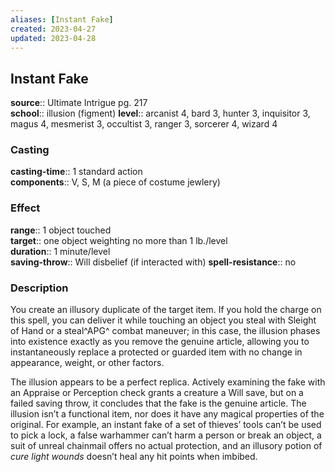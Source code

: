 ```yaml
---
aliases: [Instant Fake]
created: 2023-04-27
updated: 2023-04-28
---
```


## Instant Fake

**source**:: Ultimate Intrigue pg. 217  
**school**:: illusion (figment)
**level**:: arcanist 4, bard 3, hunter 3, inquisitor 3, magus 4, mesmerist 3, occultist 3, ranger 3, sorcerer 4, wizard 4

### Casting

**casting-time**:: 1 standard action  
**components**:: V, S, M (a piece of costume jewlery)

### Effect

**range**:: 1 object touched  
**target**:: one object weighting no more than 1 lb./level  
**duration**:: 1 minute/level  
**saving-throw**:: Will disbelief (if interacted with)
**spell-resistance**:: no

### Description

You create an illusory duplicate of the target item. If you hold the charge on this spell, you can deliver it while touching an object you steal with Sleight of Hand or a steal^APG^ combat maneuver; in this case, the illusion phases into existence exactly as you remove the genuine article, allowing you to instantaneously replace a protected or guarded item with no change in appearance, weight, or other factors.  
  
The illusion appears to be a perfect replica. Actively examining the fake with an Appraise or Perception check grants a creature a Will save, but on a failed saving throw, it concludes that the fake is the genuine article. The illusion isn’t a functional item, nor does it have any magical properties of the original. For example, an instant fake of a set of thieves’ tools can’t be used to pick a lock, a false warhammer can’t harm a person or break an object, a suit of unreal chainmail offers no actual protection, and an illusory potion of *cure light wounds* doesn’t heal any hit points when imbibed.
